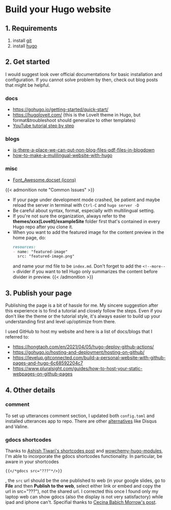 # Build your Hugo website

<!--more-->
<!-- ![](/images/Hugo-Logo.png "A blog that shares some of my own experiences with building Hugo website.") -->

## 1. Requirements

1. install [git](https://git-scm.com/book/en/v2/Getting-Started-Installing-Git)
2. install [hugo](https://gohugo.io/getting-started/quick-start/)

## 2. Get started

I would suggest look over official documentations for basic installation and configuration. If you cannot solve problem by then, check out blog posts that might be helpful. 

### docs

* https://gohugo.io/getting-started/quick-start/
* https://hugoloveit.com/ (this is the LoveIt theme in Hugo, but format&troubleshoot should generalize to other templates)
* [YouTube tutorial step by step](https://www.youtube.com/watch?v=5GnFZ8XpMak)

### blogs

* [is-there-a-place-we-can-put-non-blog-files-pdf-files-in-blogdown](https://community.rstudio.com/t/is-there-a-place-we-can-put-non-blog-files-pdf-files-in-blogdown/10138/3)
* [how-to-make-a-mulilingual-website-with-hugo](https://yonkov.github.io/post/how-to-make-a-mulilingual-website-with-hugo/)

### misc

* [Font_Awesome.docset (icons)](https://kapeli.com/cheat_sheets/Font_Awesome.docset/Contents/Resources/Documents/index)

{{< admonition note "Common Issues" >}}
* If your page under development mode crashed, be patient and maybe reload the server in terminal with ```Ctrl-C``` and ```hugo server -D```
* Be careful about syntax, format, especially with multilingual setting. 
* If you're not sure the organization, always refer to the **themes/xxx(LoveIt)/exampleSite** folder first that's contained in every Hugo repo after you clone it.
* When you want to add the featured image for the content preview in the home page, do:
  ``` Markdown
  resources:
  - name: "featured-image"
    src: "featured-image.png" 
  ```
  and name your md file to be ```index.md```. Don't forget to add the ```<!--more-->``` divider if you want to tell Hugo only summarizes the content before divider in preview. 
{{< /admonition >}}

## 3. Publish your page

Publishing the page is a bit of hassle for me. My sincere suggestion after this experience is to find a tutorial and closely follow the steps. Even if you don't like the theme or the tutorial style, it's always easier to build up your understanding first and level up/optimize from there.

I used GitHub to host my website and here is a list of docs/blogs that I referred to:

* https://hongtaoh.com/en/2021/04/05/hugo-deploy-github-actions/
* https://gohugo.io/hosting-and-deployment/hosting-on-github/
* https://levelup.gitconnected.com/build-a-personal-website-with-github-pages-and-hugo-6c68592204c7
* https://www.pluralsight.com/guides/how-to-host-your-static-webpages-on-github-pages

## 4. Other details

### comment
To set up utterances comment section, I updated both ```config.toml``` and installed utterances app to repo. There are other [alternatives](https://gohugo.io/content-management/comments/) like Disqus and Valine. 

### gdocs shortcodes
Thanks to [Ashish Tiwari's shortcodes post](https://ashish.one/gist/add-responsive-google-slides-on-hugo/) and [wowchemy-hugo-modules](https://github.com/linozen/wowchemy-hugo-modules), I'm able to incorporate the gdocs shortcodes functionality. In particular, be aware in your shortcodes 
```code
{{</*gdocs src="???"*/>}}
```
, the ```src``` url should be the one published to web (in your google slides, go to **File** and then **Publish to the web**, select either link or embed and copy the url in src="???"), not the shared url. I corrected this once I found only my laptop web can show gdocs (also the display is not very satisfactory) while ipad and iphone can't. Specifial thanks to [Cecina Babich Morrow's post](https://babichmorrowc.github.io/post/add-google-doc/).










